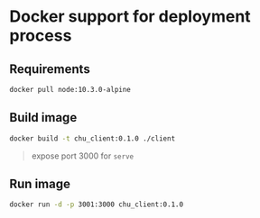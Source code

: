 # Docker support for deployment process

## Requirements

```sh
docker pull node:10.3.0-alpine
```

## Build image

```sh
docker build -t chu_client:0.1.0 ./client
```

> expose port 3000 for `serve`

## Run image

```sh
docker run -d -p 3001:3000 chu_client:0.1.0
```